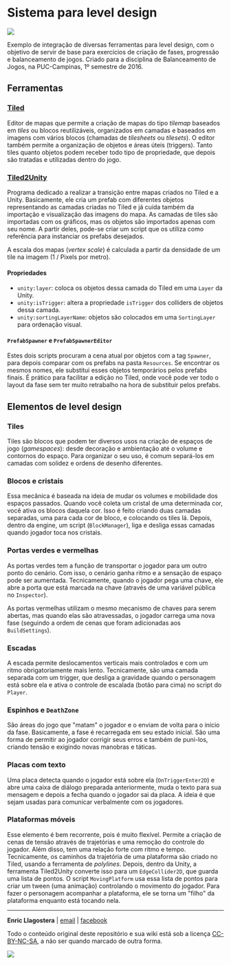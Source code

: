 # Sistema para level design

![](http://i.giphy.com/26FxCd1xmbA8z6OIg.gif)

Exemplo de integração de diversas ferramentas para level design, com o objetivo de servir de base para exercícios de criação de fases, progressão e balanceamento de jogos. Criado para a disciplina de Balanceamento de Jogos, na PUC-Campinas, 1º semestre de 2016.

## Ferramentas

### [Tiled](http://www.mapeditor.org/)

Editor de mapas que permite a criação de mapas do tipo *tilemap* baseados em *tiles* ou blocos reutilizáveis, organizados em camadas e baseados em imagens com vários blocos (chamadas de *tilesheets* ou *tilesets*). O editor também permite a organização de objetos e áreas úteis (triggers). Tanto tiles quanto objetos podem receber todo tipo de propriedade, que depois são tratadas e utilizadas dentro do jogo.

### [Tiled2Unity](http://www.seanba.com/tiled2unity)

Programa dedicado a realizar a transição entre mapas criados no Tiled e a Unity. Basicamente, ele cria um prefab com diferentes objetos representando as camadas criadas no Tiled e já cuida também da importação e visualização das imagens do mapa. As camadas de tiles são importadas com os gráficos, mas os objetos são importados apenas com seu nome. A partir deles, pode-se criar um script que os utiliza como referência para instanciar os prefabs desejados.

A escala dos mapas (*vertex scale*) é calculada a partir da densidade de um tile na imagem (1 / Pixels por metro).

#### Propriedades

- `unity:layer`: coloca os objetos dessa camada do Tiled em uma `Layer` da Unity.
- `unity:isTrigger`: altera a propriedade `isTrigger` dos colliders de objetos dessa camada.
- `unity:sortingLayerName`: objetos são colocados em uma `SortingLayer` para ordenação visual.

#### `PrefabSpawner` e `PrefabSpawnerEditor`

Estes dois scripts procuram a cena atual por objetos com a tag `Spawner`, para depois comparar com os prefabs na pasta `Resources`. Se encontrar os mesmos nomes, ele substitui esses objetos temporários pelos prefabs finais. É prático para facilitar a edição no Tiled, onde você pode ver todo o layout da fase sem ter muito retrabalho na hora de substituir pelos prefabs.

## Elementos de level design

### Tiles

Tiles são blocos que podem ter diversos usos na criação de espaços de jogo (*gamespaces*): desde decoração e ambientação até o volume e contornos do espaço. Para organizar o seu uso, é comum separá-los em camadas com solidez e ordens de desenho diferentes.

### Blocos e cristais

Essa mecânica é baseada na ideia de mudar os volumes e mobilidade dos espaços passados. Quando você coleta um cristal de uma determinada cor, você ativa os blocos daquela cor. Isso é feito criando duas camadas separadas, uma para cada cor de bloco, e colocando os tiles lá. Depois, dentro da engine, um script (`BlockManager`), liga e desliga essas camadas quando jogador toca nos cristais.

### Portas verdes e vermelhas

As portas verdes tem a função de transportar o jogador para um outro ponto do cenário. Com isso, o cenário ganha ritmo e a sensação de espaço pode ser aumentada. Tecnicamente, quando o jogador pega uma chave, ele abre a porta que está marcada na chave (através de uma variável pública no `Inspector`). 

As portas vermelhas utilizam o mesmo mecanismo de chaves para serem abertas, mas quando elas são atravessadas, o jogador carrega uma nova fase (seguindo a ordem de cenas que foram adicionadas aos `BuildSettings`).

### Escadas

A escada permite deslocamentos verticais mais controlados e com um ritmo obrigatoriamente mais lento. Tecnicamente, são uma camada separada com um trigger, que desliga a gravidade quando o personagem está sobre ela e ativa o controle de escalada (botão para cima) no script do `Player`.

### Espinhos e `DeathZone`

São áreas do jogo que "matam" o jogador e o enviam de volta para o início da fase. Basicamente, a fase é recarregada em seu estado inicial. São uma forma de permitir ao jogador corrigir seus erros e também de puni-los, criando tensão e exigindo novas manobras e táticas.

### Placas com texto

Uma placa detecta quando o jogador está sobre ela (`OnTriggerEnter2D`) e abre uma caixa de diálogo preparada anteriormente, muda o texto para sua mensagem e depois a fecha quando o jogador sai da placa. A ideia é que sejam usadas para comunicar verbalmente com os jogadores.

### Plataformas móveis

Esse elemento é bem recorrente, pois é muito flexível. Permite a criação de cenas de tensão através de trajetórias e uma remoção do controle do jogador. Além disso, tem uma relação forte com ritmo e tempo. Tecnicamente, os caminhos da trajetória de uma plataforma são criado no Tiled, usando a ferramenta de *polylines*. Depois, dentro da Unity, a ferramenta Tiled2Unity converte isso para um `EdgeCollider2D`, que guarda uma lista de pontos. O script `MovingPlatform` usa essa lista de pontos para criar um tween (uma animação) controlando o movimento do jogador. Para fazer o personagem acompanhar a plataforma, ele se torna um "filho" da plataforma enquanto está tocando nela.

---
**Enric Llagostera** | [email](mailto:enricllagostera@gmail.com) | [facebook](http://www.facebook.com/enricllagostera)

Todo o conteúdo original deste repositório e sua wiki está sob a licença [CC-BY-NC-SA](https://creativecommons.org/licenses/by-nc-sa/4.0/), a não ser quando marcado de outra forma. 

[![](https://licensebuttons.net/l/by-nc-sa/3.0/88x31.png)](https://creativecommons.org/licenses/by-nc-sa/4.0/)
